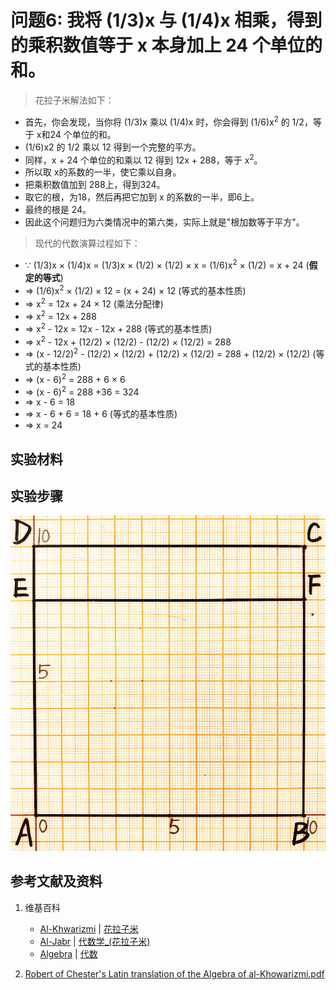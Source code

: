 # 问题6: 我将 (1/3)x 与 (1/4)x 相乘，得到的乘积数值等于 x 本身加上 24 个单位的和。

> 花拉子米解法如下：
>  
- 首先，你会发现，当你将 (1/3)x 乘以 (1/4)x 时，你会得到 (1/6)x<sup>2</sup> 的 1/2，等于 x和24 个单位的和。 
- (1/6)x2 的 1/2 乘以 12 得到一个完整的平方。 
- 同样，x + 24 个单位的和乘以 12 得到 12x + 288，等于 x<sup>2</sup>。 
- 所以取 x的系数的一半，使它乘以自身。
- 把乘积数值加到 288上，得到324。 
- 取它的根，为18，然后再把它加到 x 的系数的一半，即6上。
- 最终的根是 24。
- 因此这个问题归为六类情况中的第六类，实际上就是"根加数等于平方"。

> 现代的代数演算过程如下：
>  
- ∵ (1/3)x × (1/4)x = (1/3)x × (1/2) × (1/2) × x = (1/6)x<sup>2</sup> × (1/2) = x + 24	(**假定的等式**)
- =>  (1/6)x<sup>2</sup> × (1/2)  × 12 = (x + 24) × 12  (等式的基本性质) 
- => x<sup>2</sup> = 12x + 24 × 12   (乘法分配律)
- => x<sup>2</sup> = 12x + 288
- => x<sup>2</sup> - 12x = 12x  - 12x + 288  (等式的基本性质) 
- => x<sup>2</sup> - 12x + (12/2) × (12/2) - (12/2) × (12/2) = 288
- => (x - 12/2)<sup>2</sup> - (12/2) × (12/2)  + (12/2) × (12/2) = 288 + (12/2) × (12/2)   (等式的基本性质) 
- => (x - 6)<sup>2</sup> = 288 + 6 × 6 
- => (x - 6)<sup>2</sup> = 288 +36 = 324
- => x - 6 = 18 
- =>  x - 6 + 6 = 18 + 6  (等式的基本性质) 
- => x = 24

## 实验材料

## 实验步骤

![](/images/函数和极限/花拉子米的《代数学》中典型的推演实验/问题6/1a1.jpg)

## 参考文献及资料

1. 维基百科
	- [Al-Khwarizmi](https://en.wikipedia.org/wiki/Al-Khwarizmi) | [花拉子米](https://zh.wikipedia.org/wiki/花拉子米) 
	- [Al-Jabr](https://en.wikipedia.org/wiki/Al-Jabr) | [代数学_(花拉子米)](https://zh.wikipedia.org/wiki/代数学 (花拉子米)) 
	- [Algebra](https://en.wikipedia.org/wiki/Algebra) | [代数](https://zh.wikipedia.org/wiki/代数) 

2. [Robert of Chester's Latin translation of the Algebra of al-Khowarizmi.pdf](https://www.wilbourhall.org/pdfs/mbp/robertofchesters00khuw.pdf) 




